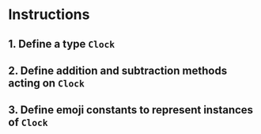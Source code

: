 # Instructions

## 1. Define a type `Clock`

## 2. Define addition and subtraction methods acting on `Clock`

## 3. Define emoji constants to represent instances of `Clock`
